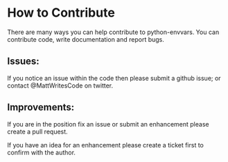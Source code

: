 # How to Contribute

There are many ways you can help contribute to python-envvars.
You can contribute code, write documentation and report bugs. 

## Issues:
If you notice an issue within the code then please submit a github issue; or contact @MattWritesCode on twitter.


## Improvements:
If you are in the position fix an issue or submit an enhancement please create a pull request.

If you have an idea for an enhancement please create a ticket first to confirm with the author.
